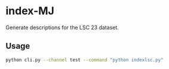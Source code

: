 # index-MJ

Generate descriptions for the LSC 23 dataset.
## Usage

```bash
python cli.py --channel test --command "python indexlsc.py" 
```